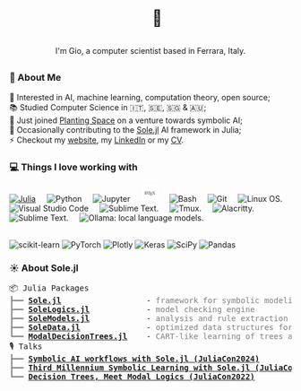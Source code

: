
<div align="center">
<div id="user-content-toc">
  <ul>
    <summary><h1 style="display: inline-block;">👋</h1></summary>
  </ul>
</div>
I'm Gio, a computer scientist based in Ferrara, Italy.
</div>
<h2></h2>

### 💫 About Me

🤔 Interested in AI, machine learning, computation theory, open source;
<br>
📚 Studied Computer Science in 🇮🇹, 🇸🇪, 🇸🇬 & 🇦🇺;
<br>
🌱 Just joined <a target="_blank" href="https://planting.space/">Planting Space</a> on a venture towards symbolic AI;
<br>
🔭 Occasionally contributing to the <a target="_blank" href="https://github.com/aclai-lab/Sole.jl">Sole.jl</a> AI framework in Julia;
<br>
⚡ Checkout my <a target="_blank" href="https://giopaglia.github.io/">website</a>, my
<a target="_blank" href="https://linkedin.com/in/giovanni.pagliarini/">LinkedIn</a> or my <a target="_blank" href="https://giopaglia.github.io/gio/Giovanni-Pagliarini-CV-en-latest.pdf">CV</a>.


<!-- [![LinkedIn](https://img.shields.io/badge/LinkedIn-%230077B5.svg?logo=linkedin&logoColor=white)](https://linkedin.com/in/giovanni.pagliarini) -->

### 💻 Things I love working with

<!-- https://devicon.dev/ & https://github.com/simple-icons/simple-icons -->

<div align="left">
<a target="_blank" href="https://julialang.org/"><img src="https://cdn.jsdelivr.net/gh/devicons/devicon/icons/julia/julia-original.svg" style="height:30px; width:30px" alt="Julia" title="The Julia programming language is the best language in the world!!!"  /></a>
<!--   <img src="https://cdn.jsdelivr.net/gh/devicons/devicon@latest/icons/julia/julia-original-wordmark.svg" style="height:30px; width:30px" alt="Julia"  /> -->
<img width="12" />
<img src="https://cdn.jsdelivr.net/gh/devicons/devicon/icons/python/python-original.svg" style="height:30px; width:30px" alt="Python" title="The Python programming language for fast prototying."  />
<img width="12" />
<img src="https://cdn.jsdelivr.net/gh/devicons/devicon@latest/icons/jupyter/jupyter-original.svg" style="height:30px; width:30px" alt="Jupyter" title="Jupyter for presenting results and prototyping interactive dashboards."  />
<!-- <img src="https://cdn.jsdelivr.net/gh/devicons/devicon@latest/icons/jupyter/jupyter-original-wordmark.svg" style="height:30px; width:30px" alt="Jupyter" title="Jupyter for presenting results and prototyping interactive dashboards."  /> -->
<img width="12" />
<!-- <img src="https://cdn.jsdelivr.net/gh/devicons/devicon@latest/icons/latex/latex-original.svg" style="height:30px; width:30px" alt="LaTeX" title="LaTeX for typesetting elegant reports, whitepapers, and presentations."  />
<img width="12" /> -->
<!-- https://www.svgrepo.com/svg/376333/latex?edit=true -->
<img src="svgrepo/latex-svgrepo-com.svg" style="height:30px; width:30px" alt="LaTeX" title="LaTeX for typesetting elegant reports, whitepapers, and presentations."  />
<img width="12" />
<img src="https://cdn.simpleicons.org/gnubash/4EAA25" style="height:30px; width:30px" alt="Bash" title="Bash &amp; Zsh for basic automation." />
<img width="12" />
<!-- <img src="https://github.com/Zsh-art/logo/blob/main/svg/color_vertical_icon.svg" style="height:30px; width:30px" alt="Zsh" title="Zsh for basic automation." />
<img width="12" /> -->
<img src="https://cdn.simpleicons.org/git/F05032" style="height:30px; width:30px" alt="Git" title="Git for versioning every bit of textual data: code, notes, holiday plans, etc." />
<img width="12" />
<img src="https://cdn.jsdelivr.net/gh/devicons/devicon/icons/linux/linux-original.svg" style="height:30px; width:30px" alt="Linux OS."  />
<img width="12" />
<img src="https://cdn.jsdelivr.net/gh/devicons/devicon@latest/icons/vscode/vscode-original.svg" style="height:30px; width:30px" alt="Visual Studio Code"/>
<img width="12" />
<img src="https://cdn.simpleicons.org/neovim" style="height:30px; width:30px" alt="Sublime Text."  />
<img width="12" />
<img src="https://cdn.simpleicons.org/tmux" style="height:30px; width:30px" alt="Tmux."  />
<img width="12" />
<img src="https://cdn.simpleicons.org/alacritty" style="height:30px; width:30px" alt="Alacritty."  />
<img width="12" />
<img src="https://cdn.simpleicons.org/sublimetext" style="height:30px; width:30px" alt="Sublime Text."  />
<img width="12" />
<img src="https://cdn.simpleicons.org/ollama" style="height:30px; width:30px" alt="Ollama: local language models."  />
</div>



<!-- karabiner -->
<!-- cinnamon -->

<br>

<!-- ![Julia](https://img.shields.io/badge/-Julia-9558B2?style=for-the-badge&logo=julia&logoColor=white)
![Python](https://img.shields.io/badge/python-3670A0?style=for-the-badge&logo=python&logoColor=ffdd54)
![Shell](https://img.shields.io/badge/shell_script-%23121011.svg?style=for-the-badge&logo=gnu-bash&logoColor=white)
![Linux](https://img.shields.io/badge/Linux-FCC624?style=for-the-badge&logo=linux&logoColor=black)
 -->

![scikit-learn](https://img.shields.io/badge/scikit--learn-%23F7931E.svg?style=for-the-badge&logo=scikit-learn&logoColor=white)
![PyTorch](https://img.shields.io/badge/PyTorch-%23EE4C2C.svg?style=for-the-badge&logo=PyTorch&logoColor=white)
![Plotly](https://img.shields.io/badge/Plotly-%233F4F75.svg?style=for-the-badge&logo=plotly&logoColor=white)
![Keras](https://img.shields.io/badge/Keras-%23D00000.svg?style=for-the-badge&logo=Keras&logoColor=white)
![SciPy](https://img.shields.io/badge/SciPy-%230C55A5.svg?style=for-the-badge&logo=scipy&logoColor=%white) 
![Pandas](https://img.shields.io/badge/pandas-%23150458.svg?style=for-the-badge&logo=pandas&logoColor=white)
<!-- ![NumPy](https://img.shields.io/badge/numpy-%23013243.svg?style=for-the-badge&logo=numpy&logoColor=white) -->

<!-- 
###

<div align="left">
  <img src="https://cdn.jsdelivr.net/gh/devicons/devicon/icons/linux/linux-original.svg" height="40" alt="linux logo"  />
  <img src="https://cdn.jsdelivr.net/gh/devicons/devicon/icons/numpy/numpy-original.svg" height="40" alt="numpy logo"  />
  <img width="12" />
  <img src="https://cdn.jsdelivr.net/gh/devicons/devicon/icons/tensorflow/tensorflow-original.svg" height="40" alt="tensorflow logo"  />
  <img width="12" />
  <img src="https://cdn.jsdelivr.net/gh/devicons/devicon/icons/pandas/pandas-original.svg" height="40" alt="pandas logo"  />
  <img width="12" />
  <img src="https://cdn.jsdelivr.net/gh/devicons/devicon/icons/pytorch/pytorch-original.svg" height="40" alt="pytorch logo"  />
  <img width="12" />
</div>
 -->
<!-- # 📊 GitHub Stats
![](https://github-readme-stats.vercel.app/api?username=giopaglia&theme=onedark&hide_border=false&include_all_commits=false&count_private=false)<br/>
![](https://github-readme-streak-stats.herokuapp.com/?user=giopaglia&theme=onedark&hide_border=false)<br/>
![](https://github-readme-stats.vercel.app/api/top-langs/?username=giopaglia&theme=onedark&hide_border=false&include_all_commits=false&count_private=false&layout=compact)

###
 -->
<!-- <div align="left">
  <img src="https://streak-stats.demolab.com?user=giopaglia&locale=en&mode=daily&theme=onedark&hide_border=false&border_radius=5" height="150" alt="streak graph"  />
  <img src="https://github-readme-stats.vercel.app/api/top-langs?username=giopaglia&locale=en&hide_title=false&layout=compact&card_width=320&langs_count=5&theme=onedark&hide_border=false" height="150" alt="languages graph"  />
</div>
 -->
<!-- --- -->
<!-- ### 🔝 Top Contributed Repo
<div align="left">
  <img src="https://streak-stats.demolab.com?user=giopaglia&locale=en&mode=daily&theme=onedark&hide_border=false&border_radius=5" height="150" alt="streak graph"  />
  <img src="https://github-contributor-stats.vercel.app/api?username=giopaglia&limit=5&theme=onedark&combine_all_yearly_contributions=true" height="150" alt="languages graph"  />
</div>


[![](https://visitcount.itsvg.in/api?id=giopaglia&icon=6&color=1)](https://visitcount.itsvg.in) -->

<!-- Proudly created with GPRM ( https://gprm.itsvg.in ) -->

### ☀️ About Sole.jl

<pre style="font-family:Menlo,'DejaVu Sans Mono',consolas,'Courier New',monospace">📦 Julia Packages
<span style="color: #808080; text-decoration-color: #808080">┣━━ </span><span style="font-weight: bold"><a href="https://github.com/aclai-lab/Sole.jl">Sole.jl</a></span>                  - <span style="color: #808080; text-decoration-color: #808080">framework for symbolic modeling and learning</span>
<span style="color: #808080; text-decoration-color: #808080">┣━━ </span><span style="font-weight: bold"><a href="https://github.com/aclai-lab/SoleLogics.jl">SoleLogics.jl</a></span>            - <span style="color: #808080; text-decoration-color: #808080">model checking engine</span>
<span style="color: #808080; text-decoration-color: #808080">┣━━ </span><span style="font-weight: bold"><a href="https://github.com/aclai-lab/SoleModels.jl">SoleModels.jl</a></span>            - <span style="color: #808080; text-decoration-color: #808080">analysis and rule extraction from symbolic models</span>
<span style="color: #808080; text-decoration-color: #808080">┣━━ </span><span style="font-weight: bold"><a href="https://github.com/aclai-lab/SoleData.jl">SoleData.jl</a></span>              - <span style="color: #808080; text-decoration-color: #808080">optimized data structures for learning symbolic models</span>
<span style="color: #808080; text-decoration-color: #808080">┗━━ </span><span style="font-weight: bold"><a href="https://github.com/aclai-lab/ModalDecisionTrees.jl">ModalDecisionTrees.jl</a></span>    - <span style="color: #808080; text-decoration-color: #808080">CART-like learning of trees and forests based on modal logic</span>
🎙️ Talks
<span style="color: #808080; text-decoration-color: #808080">┣━━ </span><span style="font-weight: bold"><a href="https://www.youtube.com/watch?v=pfejOC_T5cQ">Symbolic AI workflows with Sole.jl (JuliaCon2024)</a></span>
<span style="color: #808080; text-decoration-color: #808080">┣━━ </span><span style="font-weight: bold"><a href="https://www.youtube.com/watch?v=HTRhOmQIObg">Third Millennium Symbolic Learning with Sole.jl (JuliaCon2023)</a></span>
<span style="color: #808080; text-decoration-color: #808080">┗━━ </span><span style="font-weight: bold"><a href="https://www.youtube.com/watch?v=HTRhOmQIObg">Decision Trees, Meet Modal Logics (JuliaCon2022)</a></span>

</pre>

